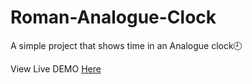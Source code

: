 # Roman-Analogue-Clock
A simple project that shows time in an Analogue clock🕘

View Live DEMO [Here](https://jayavelrajan.github.io/Roman-Analogue-Clock/)
